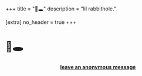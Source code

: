 +++
title = "🐇🕳️"
description = "lil rabbithole."

[extra]
no_header = true
+++

# 🐇🕳️

<div style="text-align: center;">
    <a href="/message" style="color: inherit;"><h4 class="post-button"">leave an anonymous message <span class="fa-regular fa-message"></span></h4></a>
</div>
